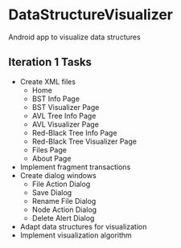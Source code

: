 # DataStructureVisualizer
Android app to visualize data structures

## Iteration 1 Tasks
- Create XML files
  - Home
  - BST Info Page
  - BST Visualizer Page
  - AVL Tree Info Page
  - AVL Visualizer Page
  - Red-Black Tree Info Page
  - Red-Black Tree Visualizer Page
  - Files Page
  - About Page
- Implement fragment transactions
- Create dialog windows
  - File Action Dialog
  - Save Dialog
  - Rename File Dialog
  - Node Action Dialog
  - Delete Alert Dialog
- Adapt data structures for visualization
- Implement visualization algorithm
